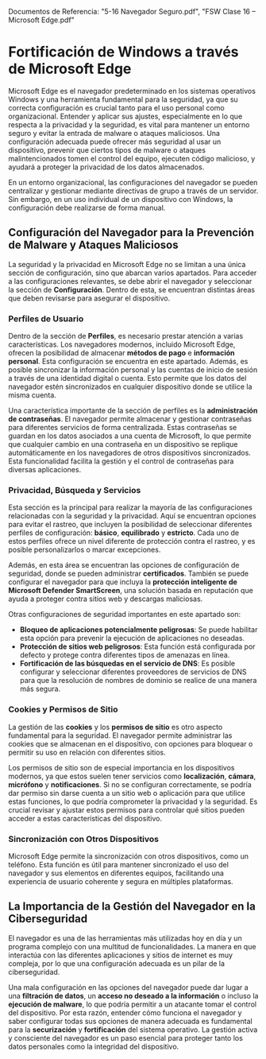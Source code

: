 Documentos de Referencia: "5-16 Navegador Seguro.pdf", "FSW Clase 16 – Microsoft Edge.pdf"

# Fortificación de Windows a través de Microsoft Edge

Microsoft Edge es el navegador predeterminado en los sistemas operativos Windows y una herramienta fundamental para la seguridad, ya que su correcta configuración es crucial tanto para el uso personal como organizacional. Entender y aplicar sus ajustes, especialmente en lo que respecta a la privacidad y la seguridad, es vital para mantener un entorno seguro y evitar la entrada de malware o ataques maliciosos. Una configuración adecuada puede ofrecer más seguridad al usar un dispositivo, prevenir que ciertos tipos de malware o ataques malintencionados tomen el control del equipo, ejecuten código malicioso, y ayudará a proteger la privacidad de los datos almacenados.

En un entorno organizacional, las configuraciones del navegador se pueden centralizar y gestionar mediante directivas de grupo a través de un servidor. Sin embargo, en un uso individual de un dispositivo con Windows, la configuración debe realizarse de forma manual.

## Configuración del Navegador para la Prevención de Malware y Ataques Maliciosos

La seguridad y la privacidad en Microsoft Edge no se limitan a una única sección de configuración, sino que abarcan varios apartados. Para acceder a las configuraciones relevantes, se debe abrir el navegador y seleccionar la sección de **Configuración**. Dentro de esta, se encuentran distintas áreas que deben revisarse para asegurar el dispositivo.

### Perfiles de Usuario

Dentro de la sección de **Perfiles**, es necesario prestar atención a varias características. Los navegadores modernos, incluido Microsoft Edge, ofrecen la posibilidad de almacenar **métodos de pago** e **información personal**. Esta configuración se encuentra en este apartado. Además, es posible sincronizar la información personal y las cuentas de inicio de sesión a través de una identidad digital o cuenta. Esto permite que los datos del navegador estén sincronizados en cualquier dispositivo donde se utilice la misma cuenta.

Una característica importante de la sección de perfiles es la **administración de contraseñas**. El navegador permite almacenar y gestionar contraseñas para diferentes servicios de forma centralizada. Estas contraseñas se guardan en los datos asociados a una cuenta de Microsoft, lo que permite que cualquier cambio en una contraseña en un dispositivo se replique automáticamente en los navegadores de otros dispositivos sincronizados. Esta funcionalidad facilita la gestión y el control de contraseñas para diversas aplicaciones.

### Privacidad, Búsqueda y Servicios

Esta sección es la principal para realizar la mayoría de las configuraciones relacionadas con la seguridad y la privacidad. Aquí se encuentran opciones para evitar el rastreo, que incluyen la posibilidad de seleccionar diferentes perfiles de configuración: **básico**, **equilibrado** y **estricto**. Cada uno de estos perfiles ofrece un nivel diferente de protección contra el rastreo, y es posible personalizarlos o marcar excepciones.

Además, en esta área se encuentran las opciones de configuración de seguridad, donde se pueden administrar **certificados**. También se puede configurar el navegador para que incluya la **protección inteligente de Microsoft Defender SmartScreen**, una solución basada en reputación que ayuda a proteger contra sitios web y descargas maliciosas.

Otras configuraciones de seguridad importantes en este apartado son:
- **Bloqueo de aplicaciones potencialmente peligrosas**: Se puede habilitar esta opción para prevenir la ejecución de aplicaciones no deseadas.
- **Protección de sitios web peligrosos**: Esta función está configurada por defecto y protege contra diferentes tipos de amenazas en línea.
- **Fortificación de las búsquedas en el servicio de DNS**: Es posible configurar y seleccionar diferentes proveedores de servicios de DNS para que la resolución de nombres de dominio se realice de una manera más segura.

### Cookies y Permisos de Sitio

La gestión de las **cookies** y los **permisos de sitio** es otro aspecto fundamental para la seguridad. El navegador permite administrar las cookies que se almacenan en el dispositivo, con opciones para bloquear o permitir su uso en relación con diferentes sitios.

Los permisos de sitio son de especial importancia en los dispositivos modernos, ya que estos suelen tener servicios como **localización**, **cámara**, **micrófono** y **notificaciones**. Si no se configuran correctamente, se podría dar permiso sin darse cuenta a un sitio web o aplicación para que utilice estas funciones, lo que podría comprometer la privacidad y la seguridad. Es crucial revisar y ajustar estos permisos para controlar qué sitios pueden acceder a estas características del dispositivo.

### Sincronización con Otros Dispositivos

Microsoft Edge permite la sincronización con otros dispositivos, como un teléfono. Esta función es útil para mantener sincronizado el uso del navegador y sus elementos en diferentes equipos, facilitando una experiencia de usuario coherente y segura en múltiples plataformas.

## La Importancia de la Gestión del Navegador en la Ciberseguridad

El navegador es una de las herramientas más utilizadas hoy en día y un programa complejo con una multitud de funcionalidades. La manera en que interactúa con las diferentes aplicaciones y sitios de internet es muy compleja, por lo que una configuración adecuada es un pilar de la ciberseguridad.

Una mala configuración en las opciones del navegador puede dar lugar a una **filtración de datos**, un **acceso no deseado a la información** o incluso la **ejecución de malware**, lo que podría permitir a un atacante tomar el control del dispositivo. Por esta razón, entender cómo funciona el navegador y saber configurar todas sus opciones de manera adecuada es fundamental para la **securización** y **fortificación** del sistema operativo. La gestión activa y consciente del navegador es un paso esencial para proteger tanto los datos personales como la integridad del dispositivo.